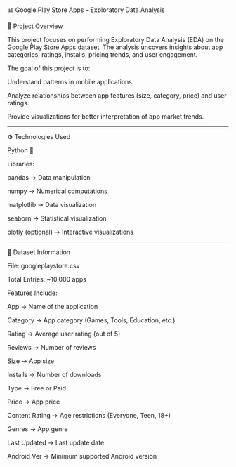 📊 Google Play Store Apps – Exploratory Data Analysis

📌 Project Overview

This project focuses on performing Exploratory Data Analysis (EDA) on the Google Play Store Apps dataset. The analysis uncovers insights about app categories, ratings, installs, pricing trends, and user engagement.

The goal of this project is to:

Understand patterns in mobile applications.

Analyze relationships between app features (size, category, price) and user ratings.

Provide visualizations for better interpretation of app market trends.

---
⚙️ Technologies Used

Python 🐍

Libraries:

pandas → Data manipulation

numpy → Numerical computations

matplotlib → Data visualization

seaborn → Statistical visualization

plotly (optional) → Interactive visualizations

---

📂 Dataset Information

File: googleplaystore.csv

Total Entries: ~10,000 apps

Features Include:

App → Name of the application

Category → App category (Games, Tools, Education, etc.)

Rating → Average user rating (out of 5)

Reviews → Number of reviews

Size → App size

Installs → Number of downloads

Type → Free or Paid

Price → App price

Content Rating → Age restrictions (Everyone, Teen, 18+)

Genres → App genre

Last Updated → Last update date

Android Ver → Minimum supported Android version
